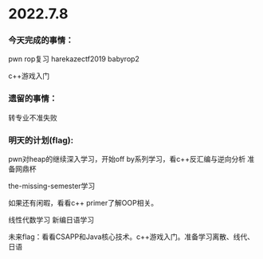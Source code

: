 # 2022.7.8

### 今天完成的事情：

pwn rop复习 harekazectf2019 babyrop2

c++游戏入门

### 遗留的事情：

转专业不准失败

### 明天的计划(flag):

pwn对heap的继续深入学习，开始off by系列学习，看c++反汇编与逆向分析 准备网鼎杯

the-missing-semester学习

如果还有闲暇，看看c++ primer了解OOP相关。

线性代数学习 新编日语学习

未来flag：看看CSAPP和Java核心技术。c++游戏入门。准备学习离散、线代、日语

